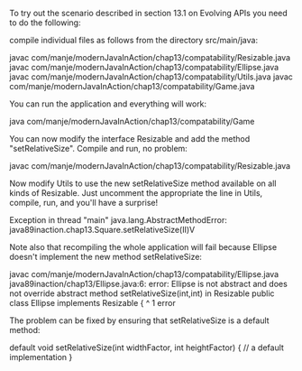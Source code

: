 To try out the scenario described in section 13.1 on Evolving APIs you need to do the following:

compile individual files as follows from the directory src/main/java:

javac com/manje/modernJavaInAction/chap13/compatability/Resizable.java
javac com/manje/modernJavaInAction/chap13/compatability/Ellipse.java
javac com/manje/modernJavaInAction/chap13/compatability/Utils.java
javac com/manje/modernJavaInAction/chap13/compatability/Game.java

You can run the application and everything will work:

java com/manje/modernJavaInAction/chap13/compatability/Game

You can now modify the interface Resizable and add the method "setRelativeSize".
Compile and run, no problem:

javac com/manje/modernJavaInAction/chap13/compatability/Resizable.java

Now modify Utils to use the new setRelativeSize method available on all kinds of Resizable.
Just uncomment the appropriate the line in Utils, compile, run, and you'll have a surprise!

Exception in thread "main" java.lang.AbstractMethodError: java89inaction.chap13.Square.setRelativeSize(II)V

Note also that recompiling the whole application will fail because Ellipse doesn't implement
the new method setRelativeSize:

javac com/manje/modernJavaInAction/chap13/compatability/Ellipse.java
java89inaction/chap13/Ellipse.java:6: error: Ellipse is not abstract and does not override abstract method setRelativeSize(int,int) in Resizable
public class Ellipse implements Resizable {
^
1 error

The problem can be fixed by ensuring that setRelativeSize is a default method:

default void setRelativeSize(int widthFactor, int heightFactor) {
// a default implementation
}

